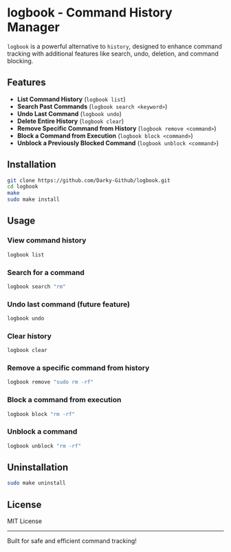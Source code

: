# logbook - Command History Manager

`logbook` is a powerful alternative to `history`, designed to enhance command tracking with additional features like search, undo, deletion, and command blocking.

## Features

- **List Command History** (`logbook list`)
- **Search Past Commands** (`logbook search <keyword>`)
- **Undo Last Command** (`logbook undo`)
- **Delete Entire History** (`logbook clear`)
- **Remove Specific Command from History** (`logbook remove <command>`)
- **Block a Command from Execution** (`logbook block <command>`)
- **Unblock a Previously Blocked Command** (`logbook unblock <command>`)

## Installation

```sh
git clone https://github.com/Darky-Github/logbook.git
cd logbook
make
sudo make install
```

## Usage

### View command history
```sh
logbook list
```

### Search for a command
```sh
logbook search "rm"
```

### Undo last command (future feature)
```sh
logbook undo
```

### Clear history
```sh
logbook clear
```

### Remove a specific command from history
```sh
logbook remove "sudo rm -rf"
```

### Block a command from execution
```sh
logbook block "rm -rf"
```

### Unblock a command
```sh
logbook unblock "rm -rf"
```

## Uninstallation
```sh
sudo make uninstall
```

## License
MIT License

---
Built for safe and efficient command tracking!
